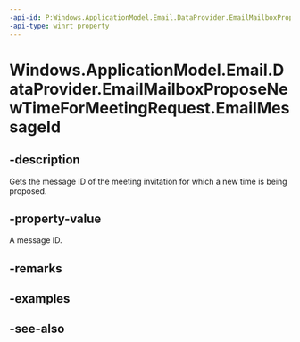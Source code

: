 ```yaml
---
-api-id: P:Windows.ApplicationModel.Email.DataProvider.EmailMailboxProposeNewTimeForMeetingRequest.EmailMessageId
-api-type: winrt property
---
```


<!-- Property syntax
public string EmailMessageId { get; }
-->

# Windows.ApplicationModel.Email.DataProvider.EmailMailboxProposeNewTimeForMeetingRequest.EmailMessageId

## -description
Gets the message ID of the meeting invitation for which a new time is being proposed.

## -property-value
A message ID.

## -remarks

## -examples

## -see-also
